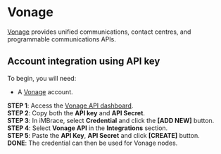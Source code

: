 # Vonage

[Vonage](https://vonage.com/) provides unified communications, contact centres, and programmable communications APIs.  

## Account integration using API key

To begin, you will need:
- A [Vonage](https://vonage.com/) account.

**STEP 1**: Access the [Vonage API dashboard](https://dashboard.nexmo.com/).  
**STEP 2**: Copy both the **API key** and **API Secret**.  
**STEP 3**: In iMBrace, select **Credential** and click the **[ADD NEW]** button.   
**STEP 4**: Select **Vonage API** in the **Integrations** section.  
**STEP 5**: Paste the **API Key**, **API Secret** and click **[CREATE]** button.  
**DONE**: The credential can then be used for Vonage nodes.  
